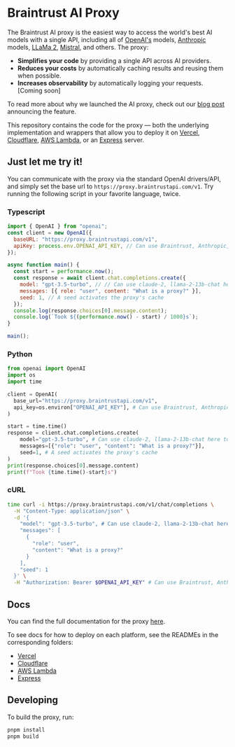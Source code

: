 # Braintrust AI Proxy

The Braintrust AI proxy is the easiest way to access the world's best AI models with a single API, including
all of [OpenAI's](https://platform.openai.com/docs/models) models, [Anthropic](https://docs.anthropic.com/claude/reference/getting-started-with-the-api) models, [LLaMa 2](https://ai.meta.com/llama/),
[Mistral](https://mistral.ai/), and others. The proxy:

- **Simplifies your code** by providing a single API across AI providers.
- **Reduces your costs** by automatically caching results and reusing them when possible.
- **Increases observability** by automatically logging your requests. \[Coming soon\]

To read more about why we launched the AI proxy, check out our [blog post](https://braintrustdata.com/blog/ai-proxy) announcing the feature.

This repository contains the code for the proxy — both the underlying implementation and wrappers that allow you to
deploy it on [Vercel](https://vercel.com), [Cloudflare](https://developers.cloudflare.com/workers/),
[AWS Lambda](https://aws.amazon.com/lambda/), or an [Express](https://expressjs.com/) server.

## Just let me try it!

You can communicate with the proxy via the standard OpenAI drivers/API, and simply set the base url to
`https://proxy.braintrustapi.com/v1`. Try running the following script in your favorite language, twice.

### Typescript

```javascript copy
import { OpenAI } from "openai";
const client = new OpenAI({
  baseURL: "https://proxy.braintrustapi.com/v1",
  apiKey: process.env.OPENAI_API_KEY, // Can use Braintrust, Anthropic, etc. keys here too
});

async function main() {
  const start = performance.now();
  const response = await client.chat.completions.create({
    model: "gpt-3.5-turbo", // // Can use claude-2, llama-2-13b-chat here too
    messages: [{ role: "user", content: "What is a proxy?" }],
    seed: 1, // A seed activates the proxy's cache
  });
  console.log(response.choices[0].message.content);
  console.log(`Took ${(performance.now() - start) / 1000}s`);
}

main();
```

### Python

```python copy
from openai import OpenAI
import os
import time

client = OpenAI(
  base_url="https://proxy.braintrustapi.com/v1",
  api_key=os.environ["OPENAI_API_KEY"], # Can use Braintrust, Anthropic, etc. keys here too
)

start = time.time()
response = client.chat.completions.create(
	model="gpt-3.5-turbo", # Can use claude-2, llama-2-13b-chat here too
	messages=[{"role": "user", "content": "What is a proxy?"}],
	seed=1, # A seed activates the proxy's cache
)
print(response.choices[0].message.content)
print(f"Took {time.time()-start}s")
```

### cURL

```bash copy
time curl -i https://proxy.braintrustapi.com/v1/chat/completions \
  -H "Content-Type: application/json" \
  -d '{
    "model": "gpt-3.5-turbo", # Can use claude-2, llama-2-13b-chat here too
    "messages": [
      {
        "role": "user",
        "content": "What is a proxy?"
      }
    ],
    "seed": 1
  }' \
  -H "Authorization: Bearer $OPENAI_API_KEY" # Can use Braintrust, Anthropic, etc. keys here too
```

## Docs

You can find the full documentation for the proxy [here](https://www.braintrustdata.com/docs/guides/proxy).

To see docs for how to deploy on each platform, see the READMEs in the corresponding folders:

- [Vercel](./apis/vercel)
- [Cloudflare](./apis/cloudflare)
- [AWS Lambda](./apis/node)
- [Express](./apis/node)

## Developing

To build the proxy, run:

```bash
pnpm install
pnpm build
```
